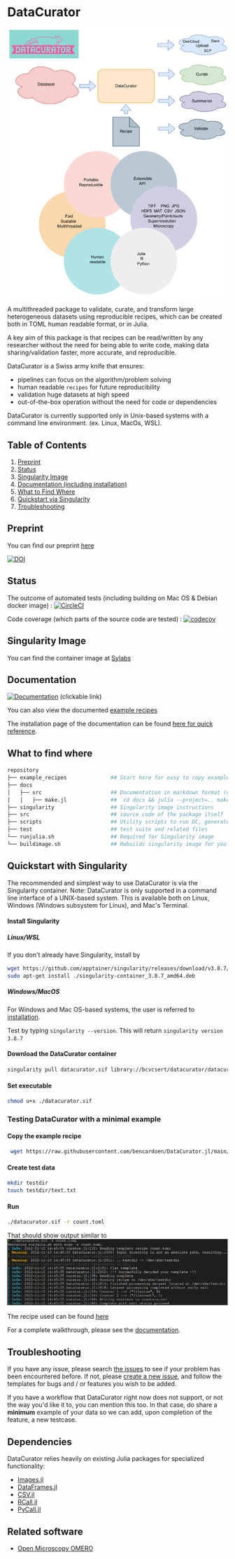 # DataCurator

<img src="overview.png" alt="Concept" width="600"/>

A multithreaded package to validate, curate, and transform large heterogeneous datasets using reproducible recipes, which can be created both in TOML human readable format, or in Julia.

A key aim of this package is that recipes can be read/written by any researcher without the need for being able to write code, making data sharing/validation faster, more accurate, and reproducible.

DataCurator is a Swiss army knife that ensures:
- pipelines can focus on the algorithm/problem solving
- human readable `recipes` for future reproducibility
- validation huge datasets at high speed
- out-of-the-box operation without the need for code or dependencies

DataCurator is currently supported only in Unix-based systems with a command line environment. (ex. Linux, MacOs, WSL).

## Table of Contents
1. [Preprint](#preprint)
2. [Status](#status)
3. [Singularity Image](#image)
4. [Documentation (including installation)](#docs)
5. [What to Find Where](#map)
7. [Quickstart via Singularity](#quickstart)
8. [Troubleshooting](#faq)

<a name="preprint"></a>
## Preprint
You can find our preprint [here](https://www.researchgate.net/publication/368557426_DataCuratorjl_Efficient_portable_and_reproducible_validation_curation_and_transformation_of_large_heterogeneous_datasets_using_human-readable_recipes_compiled_into_machine_verifiable_templates)

<!-- ![Concept](overview.png) -->

<!-- ![Concept](whatami.png) -->

[![DOI](https://zenodo.org/badge/DOI/10.5281/zenodo.7527517.svg)](https://doi.org/10.5281/zenodo.7527517)

<a name="status"></a>
## Status
The outcome of automated tests (including building on Mac OS & Debian docker image) : [![CircleCI](https://dl.circleci.com/status-badge/img/gh/bencardoen/DataCurator.jl/tree/main.svg?style=shield&circle-token=70e51924b8df5a89cbc0050d1ce3979f2dd1c82b)](https://dl.circleci.com/status-badge/redirect/gh/bencardoen/DataCurator.jl/tree/main)

Code coverage (which parts of the source code are tested) : [![codecov](https://codecov.io/gh/bencardoen/DataCurator.jl/branch/main/graph/badge.svg?token=GI7MQH1VNA)](https://codecov.io/gh/bencardoen/DataCurator.jl)

<a name="image"></a>
## Singularity Image

You can find the container image at [Sylabs](https://cloud.sylabs.io/library/bcvcsert/datacurator/datacurator)

<a name="docs"></a>
## Documentation
[![Documentation](https://img.shields.io/badge/docs-stable-blue.svg)](https://github.com/bencardoen/DataCurator.jl/blob/main/docs/src/index.md) (clickable link)

You can also view the documented [example recipes](https://github.com/bencardoen/DataCurator.jl/blob/main/example_recipes)

The installation page of the documentation can be found [here for quick reference](https://github.com/bencardoen/DataCurator.jl/blob/main/docs/src/installation.md).

<a name="map"></a>
## What to find where
```bash
repository
├── example_recipes              ## Start here for easy to copy example recipes
├── docs
│   ├── src                      ## Documentation in markdown format (viewable online as well)
│   │   ├── make.jl              ## `cd docs && julia --project=.. make.jl` to rebuild docs
├── singularity                  ## Singularity image instructions
├── src                          ## source code of the package itself
├── scripts                      ## Utility scripts to run DC, generate test data, ...
├── test                         ## test suite and related files
└── runjulia.sh                  ## Required for Singularity image
└── buildimage.sh                ## Rebuilds singularity image for you (Needs root !!)
```

<a name="quickstart"></a>
## Quickstart with Singularity
The recommended and simplest way to use DataCurator is via the Singularity container. Note: DataCurator is only supported in a command line interface of a UNIX-based system. This is available both on Linux, Windows (Windows subsystem for Linux), and Mac's Terminal. 

<a name="singularity"></a>
#### Install Singularity
##### Linux/WSL
If you don't already have Singularity, install by 
```bash
wget https://github.com/apptainer/singularity/releases/download/v3.8.7/singularity-container_3.8.7_amd64.deb
sudo apt-get install ./singularity-container_3.8.7_amd64.deb
```
##### Windows/MacOS
For Windows and Mac OS-based systems, the user is referred to [installation](https://github.com/bencardoen/DataCurator.jl/blob/main/docs/src/installation.md).

Test by typing `singularity --version`. This will return `singularity version 3.8.7`

#### Download the DataCurator container
```bash
singularity pull datacurator.sif library://bcvcsert/datacurator/datacurator:latest
```
#### Set executable
```bash
chmod u+x ./datacurator.sif
```

### Testing DataCurator with a minimal example 
#### Copy the example recipe
```bash
 wget https://raw.githubusercontent.com/bencardoen/DataCurator.jl/main/example_recipes/count.toml
```
#### Create test data
```bash
mkdir testdir
touch testdir/text.txt
```
#### Run
```bash
./datacurator.sif -r count.toml
```

That should show output similar to
![Results](outcome.png)

The recipe used can be found [here](https://raw.githubusercontent.com/bencardoen/DataCurator.jl/main/example_recipes/count.toml)

For a complete walkthrough, please see the [documentation](https://github.com/bencardoen/DataCurator.jl/blob/main/docs/src/index.md).

<a name="faq"></a>
## Troubleshooting
If you have any issue, please search [the issues](https://github.com/bencardoen/DataCurator.jl/issues) to see if your problem has been encountered before. 
If not, please [create a new issue](https://github.com/bencardoen/DataCurator.jl/issues/new/choose), and follow the templates for bugs and / or features you wish to be added.

If you have a workflow that DataCurator right now does not support, or not the way you'd like it to, you can mention this too. In that case, do share a **minimum** example of your data so we can add, upon completion of the feature, a new testcase.

## Dependencies
DataCurator relies heavily on existing Julia packages for specialized functionality:
- [Images.jl](https://github.com/JuliaImages/Images.jl)
- [DataFrames.jl](https://dataframes.juliadata.org/stable/)
- [CSV.jl](https://csv.juliadata.org/stable/)
- [RCall.jl](https://github.com/JuliaInterop/RCall.jl)
- [PyCall.jl](https://github.com/JuliaPy/PyCall.jl)

## Related software
- [Open Microscopy OMERO](https://www.openmicroscopy.org/omero/)
